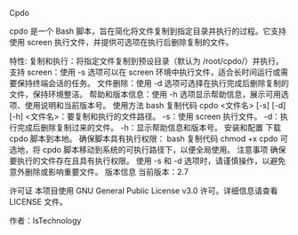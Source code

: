 Cpdo

cpdo 是一个 Bash 脚本，旨在简化将文件复制到指定目录并执行的过程。它支持使用 screen 执行文件，并提供可选项在执行后删除复制的文件。

特性:
复制和执行：将指定文件复制到预设目录（默认为 /root/cpdo/）并执行。
支持 screen：使用 -s 选项可以在 screen 环境中执行文件，适合长时间运行或需要保持终端会话的任务。
文件删除：使用 -d 选项可选择在执行完成后删除复制的文件，保持环境整洁。
帮助和版本信息：使用 -h 选项显示帮助信息，展示可用选项、使用说明和当前版本号。
使用方法
bash
复制代码
cpdo <文件名> [-s] [-d] [-h]
<文件名>：要复制和执行的文件路径。
-s：使用 screen 执行文件。
-d：执行完成后删除复制过来的文件。
-h：显示帮助信息和版本号。
安装和配置
下载 cpdo 脚本到本地。
确保脚本具有执行权限：
bash
复制代码
chmod +x cpdo
可选地，将 cpdo 脚本移动到系统的可执行路径下，以便全局使用。
注意事项
确保要执行的文件存在且具有执行权限。
使用 -s 和 -d 选项时，请谨慎操作，以避免意外删除或影响重要文件。
版本信息
当前版本：2.7

许可证
本项目使用 GNU General Public License v3.0 许可。详细信息请查看 LICENSE 文件。

作者：IsTechnology


